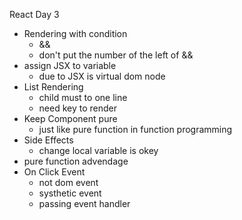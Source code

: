 React Day 3

- Rendering with condition
    - &&
    - don't put the number of the left of &&
- assign JSX to variable
    - due to JSX is virtual dom node
- List Rendering
    - child must to one line
    - need key to render
- Keep Component pure
    - just like pure function in function programming
- Side Effects
    - change local variable is okey
- pure function advendage
- On Click Event
    - not dom event
    - systhetic event
    - passing event handler
    